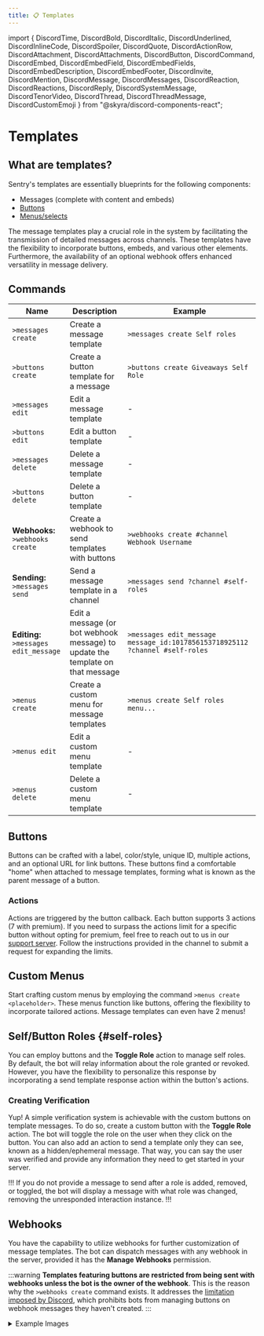 ```yaml
---
title: 📋 Templates
---
```


import { DiscordTime, DiscordBold, DiscordItalic, DiscordUnderlined, DiscordInlineCode, DiscordSpoiler, DiscordQuote, DiscordActionRow, DiscordAttachment, DiscordAttachments, DiscordButton, DiscordCommand, DiscordEmbed, DiscordEmbedField, DiscordEmbedFields, DiscordEmbedDescription, DiscordEmbedFooter, DiscordInvite, DiscordMention, DiscordMessage, DiscordMessages, DiscordReaction, DiscordReactions, DiscordReply, DiscordSystemMessage, DiscordTenorVideo, DiscordThread, DiscordThreadMessage, DiscordCustomEmoji } from "@skyra/discord-components-react";

# Templates

## What are templates?
Sentry's templates are essentially blueprints for the following components:
- Messages (complete with content and embeds)
- [Buttons](#buttons)
- [Menus/selects](#custom-menus)

The message templates play a crucial role in the system by facilitating the transmission of detailed messages across channels. These templates have the flexibility to incorporate buttons, embeds, and various other elements. Furthermore, the availability of an optional webhook offers enhanced versatility in message delivery.


## Commands

Name | Description | Example |
--- | --- | --- |
`>messages create` | Create a message template | `>messages create Self roles`
`>buttons create` | Create a button template for a message | `>buttons create Giveaways Self Role`
`>messages edit` | Edit a message template | -
`>buttons edit` | Edit a button template | -
`>messages delete` | Delete a message template | -
`>buttons delete` | Delete a button template | -
**Webhooks:** `>webhooks create` | Create a webhook to send templates with buttons | `>webhooks create #channel Webhook Username`
**Sending:** `>messages send` | Send a message template in a channel | `>messages send ?channel #self-roles`
**Editing:** `>messages edit_message` | Edit a message (or bot webhook message) to update the template on that message | `>messages edit_message message_id:1017856153718925112 ?channel #self-roles`
`>menus create` | Create a custom menu for message templates | `>menus create Self roles menu...`
`>menus edit` | Edit a custom menu template | -
`>menus delete` | Delete a custom menu template | -


## Buttons
Buttons can be crafted with a label, color/style, unique ID, multiple actions, and an optional URL for link buttons. These buttons find a comfortable "home" when attached to message templates, forming what is known as the parent message of a button.
### Actions
Actions are triggered by the button callback. Each button supports 3 actions (7 with premium). If you need to surpass the actions limit for a specific button without opting for premium, feel free to reach out to us in our [support server](https://r.nziie.xyz/sentry-support). Follow the instructions provided in the channel to submit a request for expanding the limits.

## Custom Menus
Start crafting custom menus by employing the command `>menus create <placeholder>`. These menus function like buttons, offering the flexibility to incorporate tailored actions. Message templates can even have 2 menus!

## Self/Button Roles {#self-roles}
You can employ buttons and the **Toggle Role** action to manage self roles. By default, the bot will relay information about the role granted or revoked. However, you have the flexibility to personalize this response by incorporating a send template response action within the button's actions.

### Creating Verification
Yup! A simple verification system is achievable with the custom buttons on template messages. To do so, create a custom button with the **Toggle Role** action. The bot will toggle the role on the user when they click on the button. You can also add an action to send a template only they can see, known as a hidden/ephemeral message. That way, you can say the user was verified and provide any information they need to get started in your server.

!!!
If you do not provide a message to send after a role is added, removed, or toggled, the bot will display a message with what role was changed, removing the unresponded interaction instance.
!!!

## Webhooks
You have the capability to utilize webhooks for further customization of message templates. The bot can dispatch messages with any webhook in the server, provided it has the **Manage Webhooks** permission.

:::warning
**Templates featuring buttons are restricted from being sent with webhooks unless the bot is the owner of the webhook**. This is the reason why the `>webhooks create` command exists. It addresses the <u>limitation imposed by Discord</u>, which prohibits bots from managing buttons on webhook messages they haven't created.
:::


<details className="customdetails">
<summary>Example Images</summary>

![](/img/templates1.png)
</details>
